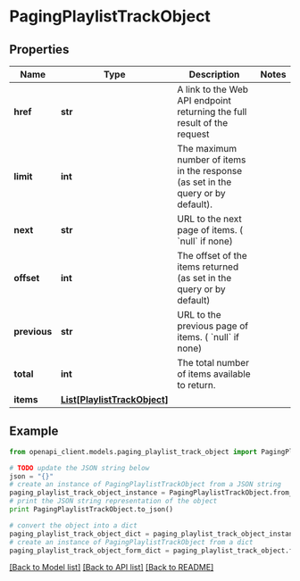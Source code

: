 # PagingPlaylistTrackObject


## Properties
Name | Type | Description | Notes
------------ | ------------- | ------------- | -------------
**href** | **str** | A link to the Web API endpoint returning the full result of the request  | 
**limit** | **int** | The maximum number of items in the response (as set in the query or by default).  | 
**next** | **str** | URL to the next page of items. ( &#x60;null&#x60; if none)  | 
**offset** | **int** | The offset of the items returned (as set in the query or by default)  | 
**previous** | **str** | URL to the previous page of items. ( &#x60;null&#x60; if none)  | 
**total** | **int** | The total number of items available to return.  | 
**items** | [**List[PlaylistTrackObject]**](PlaylistTrackObject.md) |  | 

## Example

```python
from openapi_client.models.paging_playlist_track_object import PagingPlaylistTrackObject

# TODO update the JSON string below
json = "{}"
# create an instance of PagingPlaylistTrackObject from a JSON string
paging_playlist_track_object_instance = PagingPlaylistTrackObject.from_json(json)
# print the JSON string representation of the object
print PagingPlaylistTrackObject.to_json()

# convert the object into a dict
paging_playlist_track_object_dict = paging_playlist_track_object_instance.to_dict()
# create an instance of PagingPlaylistTrackObject from a dict
paging_playlist_track_object_form_dict = paging_playlist_track_object.from_dict(paging_playlist_track_object_dict)
```
[[Back to Model list]](../README.md#documentation-for-models) [[Back to API list]](../README.md#documentation-for-api-endpoints) [[Back to README]](../README.md)


